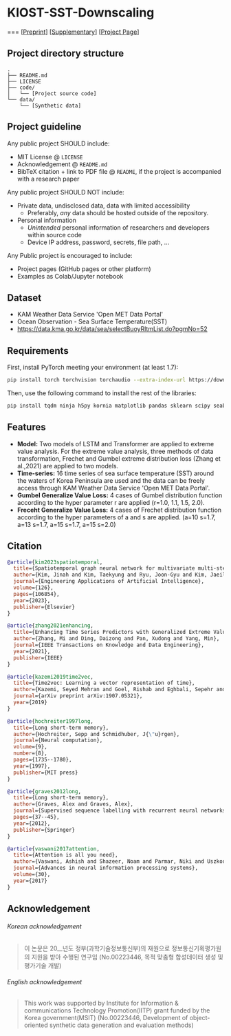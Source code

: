 # KIOST-SST-Downscaling
===
[[Preprint](https://sstdv-project.github.io/template-project-page/static/pdfs/sample.pdf)]
[[Supplementary](https://sstdv-project.github.io/template-project-page/static/pdfs/sample.pdf)]
[[Project Page](https://sstdv-project.github.io/template-project-page/)]

## Project directory structure
```
.
├── README.md
├── LICENSE
├── code/
│   └── [Project source code]
└── data/
    └── [Synthetic data]
```

## Project guideline
Any public project SHOULD include:
* MIT License @ `LICENSE`
* Acknowledgement @ `README.md`
* BibTeX citation + link to PDF file @ `README`, if the project is accompanied with a research paper

Any public project SHOULD NOT include:
* Private data, undisclosed data, data with limited accessibility
  - Preferably, *any* data should be hosted outside of the repository.
* Personal information
  - *Unintended* personal information of researchers and developers within source code
  - Device IP address, password, secrets, file path, ...

Any Public project is encouraged to include:
* Project pages (GitHub pages or other platform)
* Examples as Colab/Jupyter notebook



## Dataset

* KAM Weather Data Service 'Open MET Data Portal'
* Ocean Observation - Sea Surface Temperature(SST) 
* https://data.kma.go.kr/data/sea/selectBuoyRltmList.do?pgmNo=52


## Requirements

First, install PyTorch meeting your environment (at least 1.7):
```bash
pip install torch torchvision torchaudio --extra-index-url https://download.pytorch.org/whl/cu116
```

Then, use the following command to install the rest of the libraries:
```bash
pip install tqdm ninja h5py kornia matplotlib pandas sklearn scipy seaborn wandb PyYaml click requests pyspng imageio-ffmpeg timm
```

## Features

- **Model:** Two models of LSTM and Transformer are applied to extreme value analysis. For the extreme value analysis, three methods of data transformation, Frechet and Gumbel extreme distribution loss (Zhang et al.,2021) are applied to two models.  
- **Time-series:** 16 time series of sea surface temperature (SST) around the waters of Korea Peninsula are used and the data can be freely access through KAM Weather Data Service 'Open MET Data Portal'. 
- **Gumbel Generalize Value Loss:** 4 cases of Gumbel distribution function according to the hyper parameter r are applied (r=1.0, 1.1, 1.5, 2.0). 
- **Freceht Generalize Value Loss:** 4 cases of Frechet distribution function according to the hyper parameters of a and s are applied. (a=10 s=1.7, a=13 s=1.7, a=15 s=1.7, a=15 s=2.0)


## Citation

```bibtex
@article{kim2023spatiotemporal,
  title={Spatiotemporal graph neural network for multivariate multi-step ahead time-series forecasting of sea temperature},
  author={Kim, Jinah and Kim, Taekyung and Ryu, Joon-Gyu and Kim, Jaeil},
  journal={Engineering Applications of Artificial Intelligence},
  volume={126},
  pages={106854},
  year={2023},
  publisher={Elsevier}
}

@article{zhang2021enhancing,
  title={Enhancing Time Series Predictors with Generalized Extreme Value Loss},
  author={Zhang, Mi and Ding, Daizong and Pan, Xudong and Yang, Min},
  journal={IEEE Transactions on Knowledge and Data Engineering},
  year={2021},
  publisher={IEEE}
}

@article{kazemi2019time2vec,
  title={Time2vec: Learning a vector representation of time},
  author={Kazemi, Seyed Mehran and Goel, Rishab and Eghbali, Sepehr and Ramanan, Janahan and Sahota, Jaspreet and Thakur, Sanjay and Wu, Stella and Smyth, Cathal and Poupart, Pascal and Brubaker, Marcus},
  journal={arXiv preprint arXiv:1907.05321},
  year={2019}
}

@article{hochreiter1997long,
  title={Long short-term memory},
  author={Hochreiter, Sepp and Schmidhuber, J{\"u}rgen},
  journal={Neural computation},
  volume={9},
  number={8},
  pages={1735--1780},
  year={1997},
  publisher={MIT press}
}

@article{graves2012long,
  title={Long short-term memory},
  author={Graves, Alex and Graves, Alex},
  journal={Supervised sequence labelling with recurrent neural networks},
  pages={37--45},
  year={2012},
  publisher={Springer}
}

@article{vaswani2017attention,
  title={Attention is all you need},
  author={Vaswani, Ashish and Shazeer, Noam and Parmar, Niki and Uszkoreit, Jakob and Jones, Llion and Gomez, Aidan N and Kaiser, {\L}ukasz and Polosukhin, Illia},
  journal={Advances in neural information processing systems},
  volume={30},
  year={2017}
}
```

## Acknowledgement

###### Korean acknowledgement
> 이 논문은 20__년도 정부(과학기술정보통신부)의 재원으로 정보통신기획평가원의 지원을 받아 수행된 연구임 (No.00223446, 목적 맞춤형 합성데이터 생성 및 평가기술 개발)

###### English acknowledgement
> This work was supported by Institute for Information & communications Technology Promotion(IITP) grant funded by the Korea government(MSIT) (No.00223446, Development of object-oriented synthetic data generation and evaluation methods)
